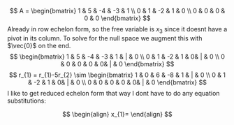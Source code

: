 $$
A = \begin{bmatrix}
1 & 5 & -4 & -3 & 1 \\
0 & 1 & -2 & 1 & 0 \\
0 & 0 & 0 & 0 & 0
\end{bmatrix}
$$
Already in row echelon form, so the free variable is $x_{3}$  since it doesnt have a pivot in its column.
To solve for the null space we augment this with $\vec{0}$ on the end.
$$
\begin{bmatrix}
1 & 5 & -4 & -3 & 1 & | & 0 \\
0 & 1 & -2 & 1 & 0& | & 0 \\
0 & 0 & 0 & 0 & 0& | & 0
\end{bmatrix}
$$
$$
r_{1} = r_{1}-5r_{2}
\sim \begin{bmatrix}
1 & 0 & 6 & -8 & 1 & | & 0 \\
0 & 1 & -2 & 1 & 0& | & 0 \\
0 & 0 & 0 & 0 & 0& | & 0
\end{bmatrix}
$$
I like to get reduced echelon form that way I dont have to do any equation substitutions:

$$
\begin{align}
x_{1}=
\end{align}
$$


